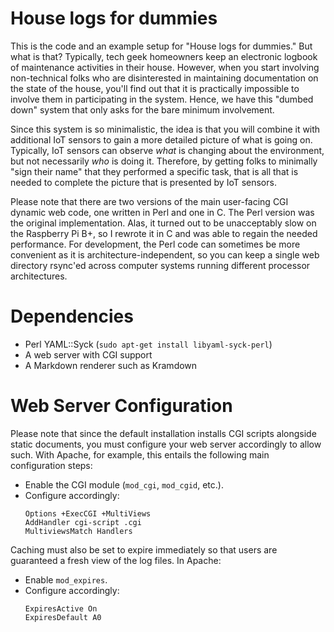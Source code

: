 House logs for dummies
======================

This is the code and an example setup for "House logs for dummies."
But what is that?  Typically, tech geek homeowners keep an electronic
logbook of maintenance activities in their house.  However, when you
start involving non-technical folks who are disinterested in
maintaining documentation on the state of the house, you'll find out
that it is practically impossible to involve them in participating in
the system.  Hence, we have this "dumbed down" system that only asks
for the bare minimum involvement.

Since this system is so minimalistic, the idea is that you will
combine it with additional IoT sensors to gain a more detailed picture
of what is going on.  Typically, IoT sensors can observe _what_ is
changing about the environment, but not necessarily _who_ is doing it.
Therefore, by getting folks to minimally "sign their name" that they
performed a specific task, that is all that is needed to complete the
picture that is presented by IoT sensors.

Please note that there are two versions of the main user-facing CGI
dynamic web code, one written in Perl and one in C.  The Perl version
was the original implementation.  Alas, it turned out to be
unacceptably slow on the Raspberry Pi B+, so I rewrote it in C and was
able to regain the needed performance.  For development, the Perl code
can sometimes be more convenient as it is architecture-independent, so
you can keep a single web directory rsync'ed across computer systems
running different processor architectures.

Dependencies
============

* Perl YAML::Syck (`sudo apt-get install libyaml-syck-perl`)
* A web server with CGI support
* A Markdown renderer such as Kramdown

Web Server Configuration
========================

Please note that since the default installation installs CGI scripts
alongside static documents, you must configure your web server
accordingly to allow such.  With Apache, for example, this entails the
following main configuration steps:

* Enable the CGI module (`mod_cgi`, `mod_cgid`, etc.).
* Configure accordingly:
  ```
  Options +ExecCGI +MultiViews
  AddHandler cgi-script .cgi
  MultiviewsMatch Handlers
  ```

Caching must also be set to expire immediately so that users are
guaranteed a fresh view of the log files.  In Apache:

* Enable `mod_expires`.
* Configure accordingly:
  ```
  ExpiresActive On
  ExpiresDefault A0
  ```
